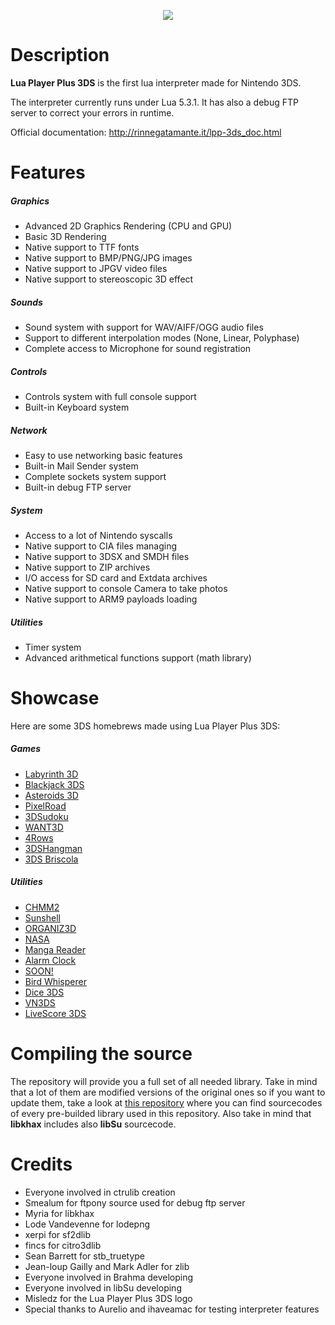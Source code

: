 <p align="center">
	<img src="http://rinnegatamante.it/lpplogo.png"/>
</p>

# Description

**Lua Player Plus 3DS** is the first lua interpreter made for Nintendo 3DS.

The interpreter currently runs under Lua 5.3.1. 
It has also a debug FTP server to correct your errors in runtime.

Official documentation: http://rinnegatamante.it/lpp-3ds_doc.html

# Features

##### Graphics

* Advanced 2D Graphics Rendering (CPU and GPU)
* Basic 3D Rendering
* Native support to TTF fonts
* Native support to BMP/PNG/JPG images
* Native support to JPGV video files
* Native support to stereoscopic 3D effect

##### Sounds

* Sound system with support for WAV/AIFF/OGG audio files
* Support to different interpolation modes (None, Linear, Polyphase)
* Complete access to Microphone for sound registration

##### Controls

* Controls system with full console support
* Built-in Keyboard system

##### Network

* Easy to use networking basic features
* Built-in Mail Sender system
* Complete sockets system support
* Built-in debug FTP server

##### System

* Access to a lot of Nintendo syscalls
* Native support to CIA files managing
* Native support to 3DSX and SMDH files
* Native support to ZIP archives
* I/O access for SD card and Extdata archives
* Native support to console Camera to take photos
* Native support to ARM9 payloads loading

##### Utilities

* Timer system
* Advanced arithmetical functions support (math library)

# Showcase

Here are some 3DS homebrews made using Lua Player Plus 3DS:

##### Games
* [Labyrinth 3D](http://gbatemp.net/threads/re-release-labyrinth-3d.409007/)
* [Blackjack 3DS](http://gbatemp.net/threads/release-blackjack-3ds.398776/)
* [Asteroids 3D](https://gbatemp.net/threads/release-asteroids-3d.385600/)
* [PixelRoad](http://gbatemp.net/threads/pixelroad-a-stupid-game-hb-to-test-lpp.375292/)
* [3DSudoku](http://gbatemp.net/threads/release-3dsudoku-sudoku-game-for-3ds.388253/)
* [WANT3D](http://gbatemp.net/threads/release-want3d.398822/)
* [4Rows](https://gbatemp.net/threads/release-4rows.384352/)
* [3DSHangman](https://gbatemp.net/threads/release-3dshangman.379285/)
* [3DS Briscola](http://gbatemp.net/threads/3ds-briscola-briscola-card-game-for-3ds.376901/)

##### Utilities
* [CHMM2](http://gbatemp.net/threads/release-chmm2-custom-home-menu-manager-2.397543/)
* [Sunshell](http://gbatemp.net/threads/release-sunshell-a-powerfull-shell-for-3ds.382483/)
* [ORGANIZ3D](http://gbatemp.net/threads/release-organiz3d-filebrowser-for-3ds.377783/)
* [NASA](http://gbatemp.net/threads/release-nasa-universal-cia-manager-for-fw-4-1-10-3.409806/)
* [Manga Reader](http://gbatemp.net/threads/release-manga-reader.399276/)
* [Alarm Clock](http://gbatemp.net/threads/release-alarm-clock.397624/)
* [SOON!](http://gbatemp.net/threads/soon-super-cool-installer-a-new-cool-legal-open-source-cia-installer.387268/)
* [Bird Whisperer](http://gbatemp.net/threads/release-bird-whisperer-a-notification-creater.404669/)
* [Dice 3DS](https://gbatemp.net/threads/release-dice-3ds-roll-some-dice-pretty-straightforward.400086/)
* [VN3DS](http://gbatemp.net/threads/w-i-p-vn3ds-visual-novel-interpreter-for-3ds-homebrew.396564/)
* [LiveScore 3DS](http://gbatemp.net/threads/release-livescore-3ds.414693/)

# Compiling the source

The repository will provide you a full set of all needed library. Take in mind that a lot of them are modified versions of the original ones so if you want to update them, take a look at [this repository](https://github.com/Rinnegatamante/lpp-3ds_libraries) where you can find sourcecodes of every pre-builded library used in this repository. Also take in mind that **libkhax** includes also **libSu** sourcecode.

# Credits

* Everyone involved in ctrulib creation
* Smealum for ftpony source used for debug ftp server
* Myria for libkhax
* Lode Vandevenne for lodepng
* xerpi for sf2dlib
* fincs for citro3dlib
* Sean Barrett for stb_truetype
* Jean-loup Gailly and Mark Adler for zlib
* Everyone involved in Brahma developing
* Everyone involved in libSu developing
* Misledz for the Lua Player Plus 3DS logo
* Special thanks to Aurelio and ihaveamac for testing interpreter features

